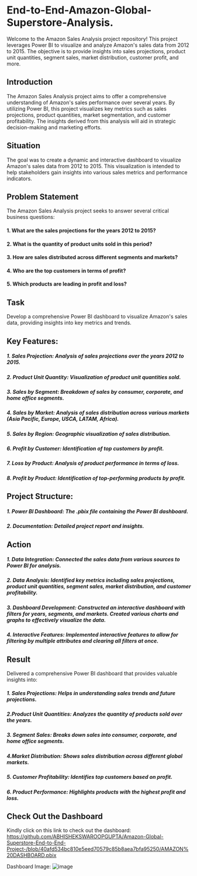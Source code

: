 # End-to-End-Amazon-Global-Superstore-Analysis.
Welcome to the Amazon Sales Analysis project repository! This project leverages Power BI to visualize and analyze Amazon's sales data from 2012 to 2015. The objective is to provide insights into sales projections, product unit quantities, segment sales, market distribution, customer profit, and more.

## Introduction
The Amazon Sales Analysis project aims to offer a comprehensive understanding of Amazon's sales performance over several years. By utilizing Power BI, this project visualizes key metrics such as sales projections, product quantities, market segmentation, and customer profitability. The insights derived from this analysis will aid in strategic decision-making and marketing efforts.

## Situation
The goal was to create a dynamic and interactive dashboard to visualize Amazon's sales data from 2012 to 2015. This visualization is intended to help stakeholders gain insights into various sales metrics and performance indicators.

## Problem Statement
The Amazon Sales Analysis project seeks to answer several critical business questions:

#### 1. What are the sales projections for the years 2012 to 2015?
#### 
#### 2. What is the quantity of product units sold in this period?
#### 
#### 3. How are sales distributed across different segments and markets?
#### 
#### 4. Who are the top customers in terms of profit?
#### 
#### 5. Which products are leading in profit and loss?

## Task
Develop a comprehensive Power BI dashboard to visualize Amazon's sales data, providing insights into key metrics and trends.

## Key Features:
##### 1. Sales Projection: Analysis of sales projections over the years 2012 to 2015.
##### 2. Product Unit Quantity: Visualization of product unit quantities sold.
##### 3. Sales by Segment: Breakdown of sales by consumer, corporate, and home office segments.
##### 4. Sales by Market: Analysis of sales distribution across various markets (Asia Pacific, Europe, USCA, LATAM, Africa).
##### 5. Sales by Region: Geographic visualization of sales distribution.
##### 6. Profit by Customer: Identification of top customers by profit.
##### 7. Loss by Product: Analysis of product performance in terms of loss.
##### 8. Profit by Product: Identification of top-performing products by profit.



## Project Structure:
##### 1. Power BI Dashboard: The .pbix file containing the Power BI dashboard.
##### 2. Documentation: Detailed project report and insights.





## Action
##### 1. Data Integration: Connected the sales data from various sources to Power BI for analysis.
##### 2. Data Analysis: Identified key metrics including sales projections, product unit quantities, segment sales, market distribution, and customer profitability.
##### 3. Dashboard Development: Constructed an interactive dashboard with filters for years, segments, and markets. Created various charts and graphs to effectively visualize the data.
##### 4. Interactive Features: Implemented interactive features to allow for filtering by multiple attributes and clearing all filters at once.


## Result
Delivered a comprehensive Power BI dashboard that provides valuable insights into:

##### 1. Sales Projections: Helps in understanding sales trends and future projections.
##### 2.Product Unit Quantities: Analyzes the quantity of products sold over the years.
##### 3. Segment Sales: Breaks down sales into consumer, corporate, and home office segments.
##### 4.Market Distribution: Shows sales distribution across different global markets.
##### 5. Customer Profitability: Identifies top customers based on profit.
##### 6. Product Performance: Highlights products with the highest profit and loss.

## Check Out the Dashboard
Kindly click on this link to check out the dashboard:
https://github.com/ABHISHEKSWAROOPGUPTA/Amazon-Global-Superstore-End-to-End-Project-/blob/40afd534bc810e5eed70579c85b8aea7bfa95250/AMAZON%20DASHBOARD.pbix

Dashboard Image:
![image](https://github.com/user-attachments/assets/956edb77-db66-4c58-8867-7bedd8141c86)



